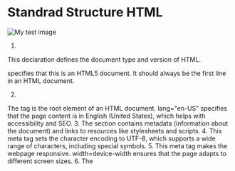 # Standrad Structure HTML
<!doctype html>
<html lang="en-US">
  <head>
    <meta charset="utf-8" />
    <meta name="viewport" content="width=device-width" />
    <title>My test page</title>
  </head>
  <body>
    <img src="" alt="My test image" />
  </body>
</html> 

1. <!doctype html>
This declaration defines the document type and version of HTML.
<!doctype html> specifies that this is an HTML5 document. It should always be the first line in an HTML document.
2. <html lang="en-US">
The <html> tag is the root element of an HTML document.
lang="en-US" specifies that the page content is in English (United States), which helps with accessibility and SEO.
3. <head>
The <head> section contains metadata (information about the document) and links to resources like stylesheets and scripts.
4. <meta charset="utf-8">
This meta tag sets the character encoding to UTF-8, which supports a wide range of characters, including special symbols.
5. <meta name="viewport" content="width=device-width">
This meta tag makes the webpage responsive.
width=device-width ensures that the page adapts to different screen sizes.
6. <title>My test page</title>
The <title> tag sets the title of the web page, which appears in the browser tab.
7. <body>
The <body> tag contains all visible content on the web page.
